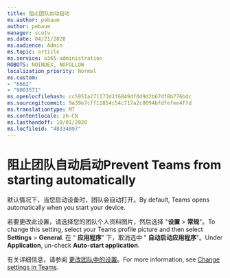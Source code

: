 ```yaml
---
title: 阻止团队自动启动
ms.author: pebaum
author: pebaum
manager: scotv
ms.date: 04/21/2020
ms.audience: Admin
ms.topic: article
ms.service: o365-administration
ROBOTS: NOINDEX, NOFOLLOW
localization_priority: Normal
ms.custom:
- "6662"
- "9003571"
ms.openlocfilehash: cc5951a271173d1f6849df0d9d2b67df8b776bdc
ms.sourcegitcommit: 9a39e7cff11854c54c717a2c0094bfdfefee4ffd
ms.translationtype: MT
ms.contentlocale: zh-CN
ms.lasthandoff: 10/01/2020
ms.locfileid: "48334097"
---
```

# <a name="prevent-teams-from-starting-automatically"></a><span data-ttu-id="7ed8d-102">阻止团队自动启动</span><span class="sxs-lookup"><span data-stu-id="7ed8d-102">Prevent Teams from starting automatically</span></span>

<span data-ttu-id="7ed8d-103">默认情况下，当您启动设备时，团队会自动打开。</span><span class="sxs-lookup"><span data-stu-id="7ed8d-103">By default, Teams opens automatically when you start your device.</span></span>

<span data-ttu-id="7ed8d-104">若要更改此设置，请选择您的团队个人资料图片，然后选择 "**设置**  >   **常规**"。</span><span class="sxs-lookup"><span data-stu-id="7ed8d-104">To change this setting, select your Teams profile picture and then select  **Settings** >  **General**.</span></span> <span data-ttu-id="7ed8d-105">在 "  **应用程序**" 下，取消选中 "  **自动启动应用程序**"。</span><span class="sxs-lookup"><span data-stu-id="7ed8d-105">Under  **Application**, un-check  **Auto-start application**.</span></span>

<span data-ttu-id="7ed8d-106">有关详细信息，请参阅  [更改团队中的设置](https://support.microsoft.com/office/b506e8f1-1a96-4cf1-8c6b-b6ed4f424bc7)。</span><span class="sxs-lookup"><span data-stu-id="7ed8d-106">For more information, see  [Change settings in Teams](https://support.microsoft.com/office/b506e8f1-1a96-4cf1-8c6b-b6ed4f424bc7).</span></span>
